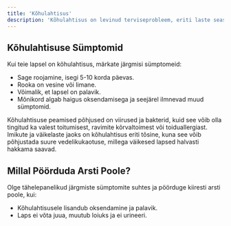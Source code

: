 ```yaml
---
title: 'Kõhulahtisus'                           
description: 'Kõhulahtisus on levinud terviseprobleem, eriti laste seas. See võib olla murettekitav nii vanematele kui ka lastele endile. Selles blogipostituses uurime kõhulahtisuse põhjuseid, sümptomeid ja kuidas saate aidata oma last selle ebamugavusega toime tulla.'
---
```



## Kõhulahtisuse Sümptomid

Kui teie lapsel on kõhulahtisus, märkate järgmisi sümptomeid:

- Sage roojamine, isegi 5-10 korda päevas.
- Rooka on vesine või limane.
- Võimalik, et lapsel on palavik.
- Mõnikord algab haigus oksendamisega ja seejärel ilmnevad muud sümptomid.

Kõhulahtisuse peamised põhjused on viirused ja bakterid, kuid see võib olla tingitud ka valest toitumisest, ravimite kõrvaltoimest või toiduallergiast. Imikute ja väikelaste jaoks on kõhulahtisus eriti tõsine, kuna see võib põhjustada suure vedelikukaotuse, millega väikesed lapsed halvasti hakkama saavad.

## Millal Pöörduda Arsti Poole?

Olge tähelepanelikud järgmiste sümptomite suhtes ja pöörduge kiiresti arsti poole, kui:

- Kõhulahtisusele lisandub oksendamine ja palavik.
- Laps ei võta juua, muutub loiuks ja ei urineeri.